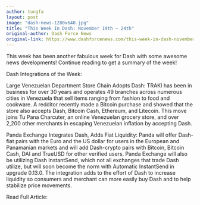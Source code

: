 ```yaml
---
author: tungfa
layout: post
image: "dash-news-1280x640.jpg"
title: "This Week In Dash: November 19th – 24th"
original-author: Dash Force News
original-link: https://www.dashforcenews.com/this-week-in-dash-november-19th-24th/
---
```


This week has been another fabulous week for Dash with some awesome news developments! Continue reading to get a summary of the week!

Dash Integrations of the Week:

Large Venezuelan Department Store Chain Adopts Dash: TRAKI has been in business for over 30 years and operates 49 branches across numerous cities in Venezuela that sell items ranging from fashion to food and cookware.  A redditor recently made a Bitcoin purchase and showed that the store also accepts Dash, Bitcoin Cash, Ethereum, and Litecoin. This move joins Tu Pana Charcuter, an online Venezuelan grocery store, and over 2,200 other merchants in escaping Venezuelan inflation by accepting Dash.

Panda Exchange Integrates Dash, Adds Fiat Liquidity: Panda will offer Dash-fiat pairs with the Euro and the US dollar for users in the European and Panamanian markets and will add Dash-crypto pairs with Bitcoin, Bitcoin Cash, DAI and TrueUSD for other verified users. Panda Exchange will also be utilizing Dash InstantSend, which not all exchanges that trade Dash utilize, but will soon become the norm with Automatic InstantSend in upgrade 0.13.0. The integration adds to the effort of Dash to increase liquidity so consumers and merchant can more easily buy Dash and to help stabilize price movements.


Read Full Article:
